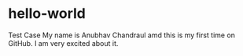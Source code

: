 # hello-world
Test Case
My name is Anubhav Chandraul amd this is my first time on GitHub.
I am very excited about it.
